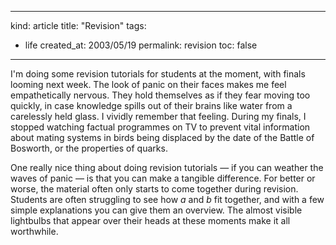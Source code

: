-----
kind: article
title: "Revision"
tags:
- life
created_at: 2003/05/19
permalink: revision
toc: false
-----

<p>I'm doing some revision tutorials for students at the moment, with finals looming next week. The look of panic on their faces makes me feel empathetically nervous. They hold themselves as if they fear moving too quickly, in case knowledge spills out of their brains like water from a carelessly held glass. I vividly remember that feeling. During my finals, I stopped watching factual programmes on TV to prevent vital information about mating systems in birds being displaced by the date of the Battle of Bosworth, or the properties of quarks.</p>

<p>One really nice thing about doing revision tutorials &mdash; if you can weather the waves of panic &mdash; is that you can make a tangible difference. For better or worse, the material often only starts to come together during revision. Students are often struggling to see how <em>a</em> and <em>b</em> fit together, and with a few simple explanations you can give them an overview. The almost visible lightbulbs that appear over their heads at these moments make it all worthwhile.</p>


